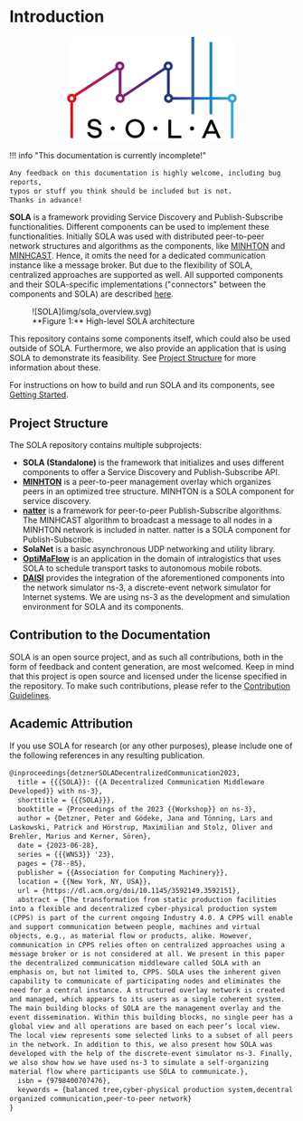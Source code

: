 # Introduction

<p align="center">
<img src="img/sola_light.png" class="logo" width="300px" alt="natter Logo">
</p>


!!! info "This documentation is currently incomplete!"

    Any feedback on this documentation is highly welcome, including bug reports,
    typos or stuff you think should be included but is not.
    Thanks in advance!

**SOLA** is a framework providing Service Discovery and Publish-Subscribe functionalities.
Different components can be used to implement these functionalities.
Initially SOLA was used with distributed peer-to-peer network structures and algorithms as the components, like [MINHTON](minhton/introduction.md) and [MINHCAST](natter/introduction.md).
Hence, it omits the need for a dedicated communication instance like a message broker.
But due to the flexibility of SOLA, centralized approaches are supported as well.
All supported components and their SOLA-specific implementations ("connectors" between the components and SOLA) are described [here](sola/component_implementations.md).

<figure markdown>
  <a></a>
    ![SOLA](img/sola_overview.svg)
  <figcaption markdown>**Figure 1:** High-level SOLA architecture</figcaption>
</figure>

This repository contains some components itself, which could also be used outside of SOLA.
Furthermore, we also provide an application that is using SOLA to demonstrate its feasibility.
See [Project Structure](#project-structure) for more information about these.

For instructions on how to build and run SOLA and its components, see [Getting Started](getting_started.md).


## Project Structure

The SOLA repository contains multiple subprojects:

- **SOLA (Standalone)** is the framework that initializes and uses different components to offer a Service Discovery and Publish-Subscribe API.
- **[MINHTON](minhton/introduction.md)** is a peer-to-peer management overlay which organizes peers in an optimized tree structure. MINHTON is a SOLA component for service discovery.
- **[natter](natter/introduction.md)** is a framework for peer-to-peer Publish-Subscribe algorithms.
The MINHCAST algorithm to broadcast a message to all nodes in a MINHTON network is included in natter.
natter is a SOLA component for Publish-Subscribe.
- **SolaNet** is a basic asynchronous UDP networking and utility library.
- **[OptiMaFlow](optimaflow/introduction.md)** is an application in the domain of intralogistics that uses SOLA to schedule transport tasks to autonomous mobile robots.
- **[DAISI](daisi/introduction.md)** provides the integration of the aforementioned components into the network simulator ns-3, a discrete-event network simulator for Internet systems.
We are using ns-3 as the development and simulation environment for SOLA and its components.

## Contribution to the Documentation

SOLA is an open source project, and as such all contributions, both in the form of feedback and content generation, are most welcomed.
Keep in mind that this project is open source and licensed under the license specified in the repository.
To make such contributions, please refer to the [Contribution Guidelines](https://github.com/iml130/sola/blob/main/CONTRIBUTING.md).

## Academic Attribution

If you use SOLA for research (or any other purposes), please include one of the following references in any resulting publication.

```plain
@inproceedings{detznerSOLADecentralizedCommunication2023,
  title = {{{SOLA}}: {{A Decentralized Communication Middleware Developed}} with ns-3},
  shorttitle = {{{SOLA}}},
  booktitle = {Proceedings of the 2023 {{Workshop}} on ns-3},
  author = {Detzner, Peter and Gödeke, Jana and Tönning, Lars and Laskowski, Patrick and Hörstrup, Maximilian and Stolz, Oliver and Brehler, Marius and Kerner, Sören},
  date = {2023-06-28},
  series = {{{WNS3}} '23},
  pages = {78--85},
  publisher = {{Association for Computing Machinery}},
  location = {{New York, NY, USA}},
  url = {https://dl.acm.org/doi/10.1145/3592149.3592151},
  abstract = {The transformation from static production facilities into a flexible and decentralized cyber-physical production system (CPPS) is part of the current ongoing Industry 4.0. A CPPS will enable and support communication between people, machines and virtual objects, e.g., as material flow or products, alike. However, communication in CPPS relies often on centralized approaches using a message broker or is not considered at all. We present in this paper the decentralized communication middleware called SOLA with an emphasis on, but not limited to, CPPS. SOLA uses the inherent given capability to communicate of participating nodes and eliminates the need for a central instance. A structured overlay network is created and managed, which appears to its users as a single coherent system. The main building blocks of SOLA are the management overlay and the event dissemination. Within this building blocks, no single peer has a global view and all operations are based on each peer’s local view. The local view represents some selected links to a subset of all peers in the network. In addition to this, we also present how SOLA was developed with the help of the discrete-event simulator ns-3. Finally, we also show how we have used ns-3 to simulate a self-organizing material flow where participants use SOLA to communicate.},
  isbn = {9798400707476},
  keywords = {balanced tree,cyber-physical production system,decentral organized communication,peer-to-peer network}
}
```
